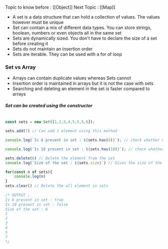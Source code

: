 Topic to know before : [[Object]] 
Next Topic : [[Map]]

- A set is a data structure that can hold a collection of values. The values however
must be unique
- Set can contain a mix of different data types. You can store strings, boolean,
numbers or even objects all in the same set
- Sets are dynamically sized. You don't have to declare the size of a set before
creating it
- Sets do not maintain an insertion order
- Sets are iterable. They can be used with a for of loop


### Set vs Array
- Arrays can contain duplicate values whereas Sets cannot
- Insertion order is maintained in arrays but it is not the case with sets
- Searching and deleting an element in the set is faster compared to arrays

##### Set can be created using the constructor

```js

const sets = new Set([1,2,3,4,5,5,5,6]);

sets.add(7) // Can add 1 element using this method

console.log(`Is 6 present in set : ${sets.has(6)}`); // check whether number present or not

console.log(`Is 10 present in set : ${sets.has(10)}`); // check whether number present or not

sets.delete(6) // Delete the element from the set
console.log(`Size of the set : ${sets.size}`) // Gives the size of the set

for(const n of sets){
    console.log(n)
} 
sets.clear() // Delete the all element in sets
  
/* OUTPUT : 
Is 6 present in set : true
Is 10 present in set : false
Size of the set : 6
1
2
3
4
5
7
*/
```


